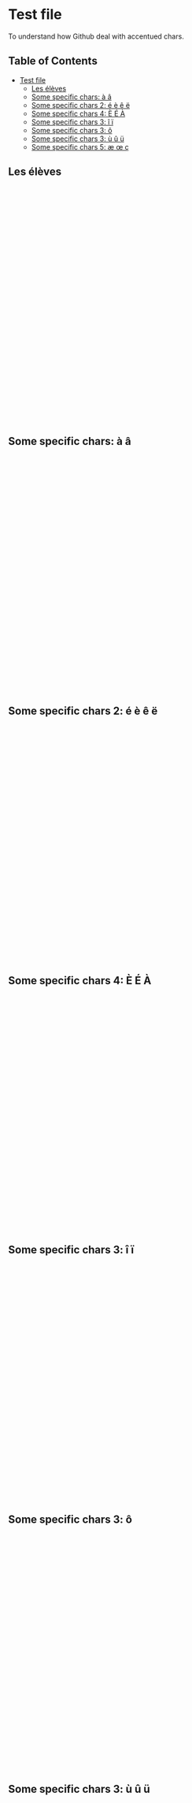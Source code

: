 # Test file
To understand how Github deal with accentued chars.

<!-- TOC titleSize:2 tabSpaces:2 depthFrom:1 depthTo:6 withLinks:1 updateOnSave:1 orderedList:0 skip:0 title:1 -->

## Table of Contents
- [Test file](#test-file)
  - [Les élèves](#les-élèves)
  - [Some specific chars: à â](#some-specific-chars-à-â)
  - [Some specific chars 2: é è ê ë](#some-specific-chars-2-é-è-ê-ë)
  - [Some specific chars 4: È É À](#some-specific-chars-4-è-é-à)
  - [Some specific chars 3: î ï](#some-specific-chars-3-î-ï)
  - [Some specific chars 3: ô](#some-specific-chars-3-ô)
  - [Some specific chars 3: ù û ü](#some-specific-chars-3-ù-û-ü)
  - [Some specific chars 5: æ œ ç](#some-specific-chars-5-æ-œ-ç)

<!-- /TOC -->


## Les élèves
<br><br><br><br><br><br><br><br><br><br><br><br><br><br><br><br><br><br><br><br><br><br><br><br><br><br><br><br>
## Some specific chars: à â 
<br><br><br><br><br><br><br><br><br><br><br><br><br><br><br><br><br><br><br><br><br><br><br><br><br><br><br><br>
## Some specific chars 2: é è ê ë
<br><br><br><br><br><br><br><br><br><br><br><br><br><br><br><br><br><br><br><br><br><br><br><br><br><br><br><br>
## Some specific chars 4: È É À
<br><br><br><br><br><br><br><br><br><br><br><br><br><br><br><br><br><br><br><br><br><br><br><br><br><br><br><br>
## Some specific chars 3: î ï
<br><br><br><br><br><br><br><br><br><br><br><br><br><br><br><br><br><br><br><br><br><br><br><br><br><br><br><br>
## Some specific chars 3: ô
<br><br><br><br><br><br><br><br><br><br><br><br><br><br><br><br><br><br><br><br><br><br><br><br><br><br><br><br>
## Some specific chars 3: ù û ü
<br><br><br><br><br><br><br><br><br><br><br><br><br><br><br><br><br><br><br><br><br><br><br><br><br><br><br><br>
## Some specific chars 5: æ œ ç
<br><br><br><br><br><br><br><br><br><br><br><br><br><br><br><br><br><br><br><br><br><br><br><br><br><br><br><br>
